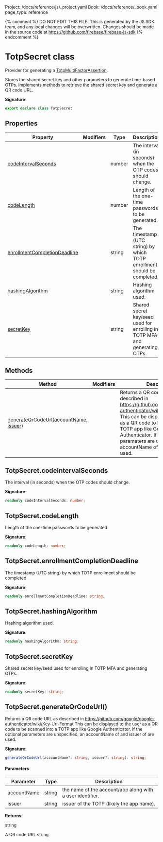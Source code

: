 Project: /docs/reference/js/_project.yaml
Book: /docs/reference/_book.yaml
page_type: reference

{% comment %}
DO NOT EDIT THIS FILE!
This is generated by the JS SDK team, and any local changes will be
overwritten. Changes should be made in the source code at
https://github.com/firebase/firebase-js-sdk
{% endcomment %}

# TotpSecret class
Provider for generating a [TotpMultiFactorAssertion](./auth.totpmultifactorassertion.md#totpmultifactorassertion_interface)<!-- -->.

Stores the shared secret key and other parameters to generate time-based OTPs. Implements methods to retrieve the shared secret key and generate a QR code URL.

<b>Signature:</b>

```typescript
export declare class TotpSecret 
```

## Properties

|  Property | Modifiers | Type | Description |
|  --- | --- | --- | --- |
|  [codeIntervalSeconds](./auth.totpsecret.md#totpsecretcodeintervalseconds) |  | number | The interval (in seconds) when the OTP codes should change. |
|  [codeLength](./auth.totpsecret.md#totpsecretcodelength) |  | number | Length of the one-time passwords to be generated. |
|  [enrollmentCompletionDeadline](./auth.totpsecret.md#totpsecretenrollmentcompletiondeadline) |  | string | The timestamp (UTC string) by which TOTP enrollment should be completed. |
|  [hashingAlgorithm](./auth.totpsecret.md#totpsecrethashingalgorithm) |  | string | Hashing algorithm used. |
|  [secretKey](./auth.totpsecret.md#totpsecretsecretkey) |  | string | Shared secret key/seed used for enrolling in TOTP MFA and generating OTPs. |

## Methods

|  Method | Modifiers | Description |
|  --- | --- | --- |
|  [generateQrCodeUrl(accountName, issuer)](./auth.totpsecret.md#totpsecretgenerateqrcodeurl) |  | Returns a QR code URL as described in https://github.com/google/google-authenticator/wiki/Key-Uri-Format This can be displayed to the user as a QR code to be scanned into a TOTP app like Google Authenticator. If the optional parameters are unspecified, an accountName of <userEmail> and issuer of <firebaseAppName> are used. |

## TotpSecret.codeIntervalSeconds

The interval (in seconds) when the OTP codes should change.

<b>Signature:</b>

```typescript
readonly codeIntervalSeconds: number;
```

## TotpSecret.codeLength

Length of the one-time passwords to be generated.

<b>Signature:</b>

```typescript
readonly codeLength: number;
```

## TotpSecret.enrollmentCompletionDeadline

The timestamp (UTC string) by which TOTP enrollment should be completed.

<b>Signature:</b>

```typescript
readonly enrollmentCompletionDeadline: string;
```

## TotpSecret.hashingAlgorithm

Hashing algorithm used.

<b>Signature:</b>

```typescript
readonly hashingAlgorithm: string;
```

## TotpSecret.secretKey

Shared secret key/seed used for enrolling in TOTP MFA and generating OTPs.

<b>Signature:</b>

```typescript
readonly secretKey: string;
```

## TotpSecret.generateQrCodeUrl()

Returns a QR code URL as described in https://github.com/google/google-authenticator/wiki/Key-Uri-Format This can be displayed to the user as a QR code to be scanned into a TOTP app like Google Authenticator. If the optional parameters are unspecified, an accountName of <userEmail> and issuer of <firebaseAppName> are used.

<b>Signature:</b>

```typescript
generateQrCodeUrl(accountName?: string, issuer?: string): string;
```

#### Parameters

|  Parameter | Type | Description |
|  --- | --- | --- |
|  accountName | string | the name of the account/app along with a user identifier. |
|  issuer | string | issuer of the TOTP (likely the app name). |

<b>Returns:</b>

string

A QR code URL string.

